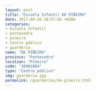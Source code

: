 ```yaml
---
layout: post
title: "Escuela Infantil DE PIÑEIRO"
date: 2017-09-20 20:57:05 +0200
categories:
- Escuela Infantil
- pontevedra
- pineiro
- Centro público
- guarderia
name: "DE PIÑEIRO"
province: "Pontevedra"
location: "Piñeiro"
code: "36001884"
type: "Centro público"
img: guarderia.jpg
permalink: /guarderias/de-pineiro.html
---
```

